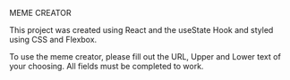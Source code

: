 MEME CREATOR

This project was created using React and the useState Hook and styled using CSS and Flexbox.

To use the meme creator, please fill out the URL, Upper and Lower text of your choosing. All fields must be completed to work.
